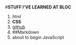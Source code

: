 #**STUFF I'VE LEARNED AT BLOC**

1. _html_
2. **CSS**
3. [github](www.github.com)
4. ##Markdown
5. about to begin JavaScript